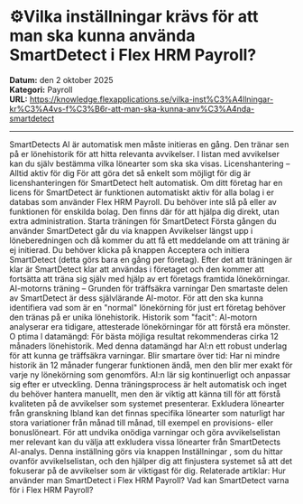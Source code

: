 # ⚙️Vilka inställningar krävs för att man ska kunna använda SmartDetect i Flex HRM Payroll?

**Datum:** den 2 oktober 2025  
**Kategori:** Payroll  
**URL:** https://knowledge.flexapplications.se/vilka-inst%C3%A4llningar-kr%C3%A4vs-f%C3%B6r-att-man-ska-kunna-anv%C3%A4nda-smartdetect

---

SmartDetects AI är automatisk men måste initieras en gång. Den tränar sen på er lönehistorik för att hitta relevanta avvikelser. I listan med avvikelser kan du själv bestämma vilka lönearter som ska ska visas.
Licenshantering – Alltid aktiv för dig
För att göra det så enkelt som möjligt för dig är licenshanteringen för SmartDetect helt automatisk.
Om ditt företag har en licens för SmartDetect är funktionen
automatiskt aktiv för alla bolag
i er databas som använder Flex HRM Payroll.
Du behöver inte slå på eller av funktionen för enskilda bolag. Den finns där för att hjälpa dig direkt, utan extra administration.
Starta träningen för SmartDetect
Första gången du använder SmartDetect går du via knappen
Avvikelser
längst upp i löneberedningen och då kommer du att få ett meddelande om att träning är ej initierad. Du behöver klicka på knappen
Acceptera och initiera SmartDetect
(detta görs bara en gång per företag). Efter det att träningen är klar är SmartDetect klar att användas i företaget och den kommer att fortsätta att träna sig själv med hjälp av ert företags framtida lönekörningar.
AI-motorns träning – Grunden för träffsäkra varningar
Den smartaste delen av SmartDetect är dess självlärande AI-motor. För att den ska kunna identifiera vad som är en "normal" lönekörning för just ert företag behöver den tränas på er unika lönehistorik.
Historik som "facit":
AI-motorn analyserar era tidigare, attesterade lönekörningar för att förstå era mönster.
O
ptima
l datamängd:
För bästa möjliga resultat rekommenderas cirka 12 månaders lönehistorik. Med denna datamängd har AI:n ett robust underlag för att kunna ge träffsäkra varningar.
Blir smartare över tid:
Har ni mindre historik än 12 månader fungerar funktionen ändå, men den blir mer exakt för varje ny lönekörning som genomförs. AI:n lär sig kontinuerligt och anpassar sig efter er utveckling.
Denna träningsprocess är helt automatisk och inget du behöver hantera manuellt, men den är viktig att känna till för att förstå kvaliteten på de avvikelser som systemet presenterar.
Exkludera lönearter från granskning
Ibland kan det finnas specifika lönearter som naturligt har stora variationer från månad till månad, till exempel en provisions- eller bonuslöneart. För att undvika onödiga varningar och göra avvikelselistan mer relevant kan du välja att exkludera vissa lönearter från SmartDetects AI-analys.
Denna inställning görs via knappen
Inställningar
, som du hittar ovanför avvikelselistan, och den hjälper dig att finjustera systemet så att det fokuserar på de avvikelser som är viktigast för dig.
Relaterade artiklar:
Hur använder man SmartDetect i Flex HRM Payroll?
Vad kan SmartDetect varna för i Flex HRM Payroll?
